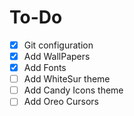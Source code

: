 # To-Do

- [x] Git configuration
- [x] Add WallPapers
- [x] Add Fonts
- [ ] Add WhiteSur theme
- [ ] Add Candy Icons theme
- [ ] Add Oreo Cursors
